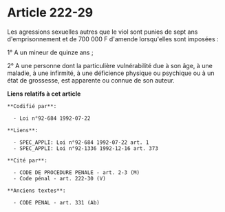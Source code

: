 # Article 222-29

Les agressions sexuelles autres que le viol sont punies de sept ans d'emprisonnement et de 700 000 F d'amende lorsqu'elles
sont imposées :

1° A un mineur de quinze ans ;

2° A une personne dont la particulière vulnérabilité due à son âge, à une maladie, à une infirmité, à une déficience physique
ou psychique ou à un état de grossesse, est apparente ou connue de son auteur.

**Liens relatifs à cet article**

	**Codifié par**:

	  - Loi n°92-684 1992-07-22

	**Liens**:

	  - SPEC_APPLI: Loi n°92-684 1992-07-22 art. 1
	  - SPEC_APPLI: Loi n°92-1336 1992-12-16 art. 373

	**Cité par**:

	  - CODE DE PROCEDURE PENALE - art. 2-3 (M)
	  - Code pénal - art. 222-30 (V)

	**Anciens textes**:

	  - CODE PENAL - art. 331 (Ab)
